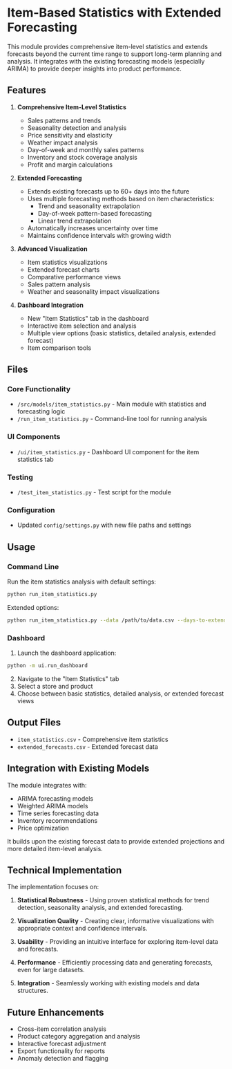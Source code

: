 # Item-Based Statistics with Extended Forecasting

This module provides comprehensive item-level statistics and extends forecasts beyond the current time range to support long-term planning and analysis. It integrates with the existing forecasting models (especially ARIMA) to provide deeper insights into product performance.

## Features

1. **Comprehensive Item-Level Statistics**
   - Sales patterns and trends
   - Seasonality detection and analysis
   - Price sensitivity and elasticity
   - Weather impact analysis
   - Day-of-week and monthly sales patterns
   - Inventory and stock coverage analysis
   - Profit and margin calculations

2. **Extended Forecasting**
   - Extends existing forecasts up to 60+ days into the future
   - Uses multiple forecasting methods based on item characteristics:
     - Trend and seasonality extrapolation
     - Day-of-week pattern-based forecasting
     - Linear trend extrapolation
   - Automatically increases uncertainty over time
   - Maintains confidence intervals with growing width

3. **Advanced Visualization**
   - Item statistics visualizations
   - Extended forecast charts
   - Comparative performance views
   - Sales pattern analysis
   - Weather and seasonality impact visualizations

4. **Dashboard Integration**
   - New "Item Statistics" tab in the dashboard
   - Interactive item selection and analysis
   - Multiple view options (basic statistics, detailed analysis, extended forecast)
   - Item comparison tools

## Files

### Core Functionality
- `/src/models/item_statistics.py` - Main module with statistics and forecasting logic
- `/run_item_statistics.py` - Command-line tool for running analysis

### UI Components
- `/ui/item_statistics.py` - Dashboard UI component for the item statistics tab

### Testing
- `/test_item_statistics.py` - Test script for the module

### Configuration
- Updated `config/settings.py` with new file paths and settings

## Usage

### Command Line

Run the item statistics analysis with default settings:
```bash
python run_item_statistics.py
```

Extended options:
```bash
python run_item_statistics.py --data /path/to/data.csv --days-to-extend 60 --no-viz
```

### Dashboard

1. Launch the dashboard application:
```bash
python -m ui.run_dashboard
```

2. Navigate to the "Item Statistics" tab
3. Select a store and product
4. Choose between basic statistics, detailed analysis, or extended forecast views

## Output Files

- `item_statistics.csv` - Comprehensive item statistics
- `extended_forecasts.csv` - Extended forecast data

## Integration with Existing Models

The module integrates with:

- ARIMA forecasting models
- Weighted ARIMA models
- Time series forecasting data
- Inventory recommendations
- Price optimization

It builds upon the existing forecast data to provide extended projections and more detailed item-level analysis.

## Technical Implementation

The implementation focuses on:

1. **Statistical Robustness** - Using proven statistical methods for trend detection, seasonality analysis, and extended forecasting.

2. **Visualization Quality** - Creating clear, informative visualizations with appropriate context and confidence intervals.

3. **Usability** - Providing an intuitive interface for exploring item-level data and forecasts.

4. **Performance** - Efficiently processing data and generating forecasts, even for large datasets.

5. **Integration** - Seamlessly working with existing models and data structures.

## Future Enhancements

- Cross-item correlation analysis
- Product category aggregation and analysis
- Interactive forecast adjustment
- Export functionality for reports
- Anomaly detection and flagging